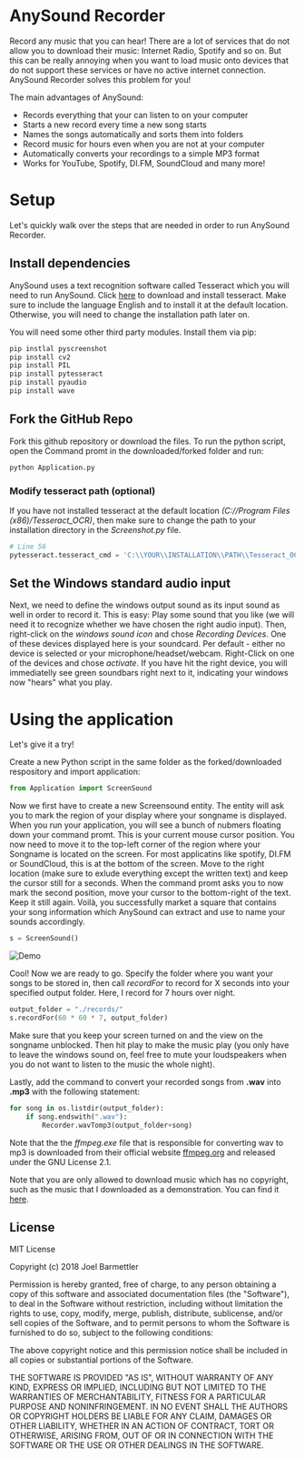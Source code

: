 # AnySound Recorder

Record any music that you can  hear! There are a lot of services that do not allow you to download their music: Internet Radio, Spotify and so on. But this can be really annoying when you want to load music onto devices that do not support these services or have no active internet connection. AnySound Recorder solves this problem for you!

The main advantages of AnySound:

- Records everything that your can listen to on your computer
- Starts a new record every time a new song starts
- Names the songs automatically and sorts them into folders
- Record music for hours even when you are not at your computer
- Automatically converts your recordings to a simple MP3 format
- Works for YouTube, Spotify, DI.FM, SoundCloud and many more!

# Setup
Let's quickly walk over the steps that are needed in order to run AnySound Recorder.

## Install dependencies
AnySound uses a text recognition software called Tesseract which you will need to run AnySound. Click [here](https://digi.bib.uni-mannheim.de/tesseract/tesseract-ocr-setup-3.05.01.exe) to download and install tesseract. Make sure to include the language English and to install it at the default location. Otherwise, you will need to change the installation path later on. 

You will need some other third party modules. Install them via pip:

```sh
pip instlal pyscreenshot
pip install cv2
pip install PIL
pip install pytesseract
pip install pyaudio
pip install wave
```

## Fork the GitHub Repo

Fork this github repository or download the files. To run the python script, open the Command promt in the downloaded/forked folder and run:

```sh
python Application.py
```

### Modify tesseract path (optional)
If you have not installed tesseract at the default location *(C://Program Files (x86)/Tesseract_OCR)*, then make sure to change the path to your installation directory in the *Screenshot.py* file. 

```python
# Line 56
pytesseract.tesseract_cmd = 'C:\\YOUR\\INSTALLATION\\PATH\\Tesseract_OCR\\tesseract.exe'
```

## Set the Windows standard audio input
Next, we need to define the windows output sound as its input sound as well in order to record it. This is easy: Play some sound that you like (we will need it to recognize whether we have chosen the right audio input). Then, right-click on the *windows sound icon* and chose *Recording Devices*. One of these devices displayed here is your soundcard. Per default - either no device is selected or your microphone/headset/webcam. Right-Click on one of the devices and chose *activate*. If you have hit the right device, you will immediatelly see green soundbars right next to it, indicating your windows now "hears" what you play. 

# Using the application
Let's give it a try!

Create a new Python script in the same folder as the forked/downloaded respository and import application:
```Python
from Application import ScreenSound
```

Now we first have to create a new Screensound entity. The entity will ask you to mark the region of your display where your songname is displayed. When you run your application, you will see a bunch of nubmers floating down your command promt. This is your current mouse cursor position. You now need to move it to the top-left corner of the region where your Songname is located on the screen. For most applicatins like spotify, DI.FM or SoundCloud, this is at the bottom of the screen. Move to the right location (make sure to exlude everything except the written text) and keep the cursor still for a seconds. When the command promt asks you to now mark the second position, move your cursor to the bottom-right of the text. Keep it still again. Voilà, you successfully market a square that contains your song information which AnySound can extract and use to name your sounds accordingly. 
```python
s = ScreenSound()
```
![Demo](https://github.com/joelbarmettlerUZH/AnySound_Recorder/raw/master/Resources/AnySound_Demo.gif)

Cool! Now we are ready to go. Specify the folder where you want your songs to be stored in, then call *recordFor* to record for X seconds into your specified output folder. Here, I record for 7 hours over night. 

```python
output_folder = "./records/"
s.recordFor(60 * 60 * 7, output_folder)
```

Make sure that you keep your screen turned on and the view on the songname unblocked. Then hit play to make the music play (you only have to leave the windows sound on, feel free to mute your loudspeakers when you do not want to listen to the music the whole night).

Lastly, add the command to convert your recorded songs from **.wav** into **.mp3** with the following statement:

```python
for song in os.listdir(output_folder):
    if song.endswith(".wav"):
        Recorder.wavTomp3(output_folder+song)
```

Note that the the *ffmpeg.exe* file that is responsible for converting wav to mp3 is downloaded from their official website [ffmpeg.org](https://www.ffmpeg.org/) and released under the GNU License 2.1. 

Note that you are only allowed to download music which has no copyright, such as the music that I downloaded as a demonstration. You can find it [here](https://github.com/joelbarmettlerUZH/AnySound_Recorder/tree/master/records).

License
----

MIT License

Copyright (c) 2018 Joel Barmettler

Permission is hereby granted, free of charge, to any person obtaining a copy
of this software and associated documentation files (the "Software"), to deal
in the Software without restriction, including without limitation the rights
to use, copy, modify, merge, publish, distribute, sublicense, and/or sell
copies of the Software, and to permit persons to whom the Software is
furnished to do so, subject to the following conditions:

The above copyright notice and this permission notice shall be included in all
copies or substantial portions of the Software.

THE SOFTWARE IS PROVIDED "AS IS", WITHOUT WARRANTY OF ANY KIND, EXPRESS OR
IMPLIED, INCLUDING BUT NOT LIMITED TO THE WARRANTIES OF MERCHANTABILITY,
FITNESS FOR A PARTICULAR PURPOSE AND NONINFRINGEMENT. IN NO EVENT SHALL THE
AUTHORS OR COPYRIGHT HOLDERS BE LIABLE FOR ANY CLAIM, DAMAGES OR OTHER
LIABILITY, WHETHER IN AN ACTION OF CONTRACT, TORT OR OTHERWISE, ARISING FROM,
OUT OF OR IN CONNECTION WITH THE SOFTWARE OR THE USE OR OTHER DEALINGS IN THE
SOFTWARE.















